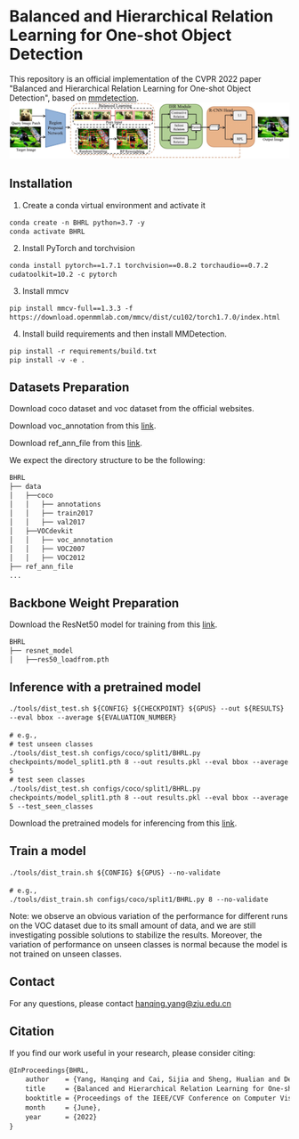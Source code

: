 # Balanced and Hierarchical Relation Learning for One-shot Object Detection
This repository is an official implementation of the CVPR 2022 paper "Balanced and Hierarchical Relation Learning for One-shot Object Detection", based on [mmdetection](https://github.com/open-mmlab/mmdetection).
![BHRL](images/BHRL.png)

## Installation

1. Create a conda virtual environment and activate it

```shell
conda create -n BHRL python=3.7 -y
conda activate BHRL
```

2. Install PyTorch and torchvision 

```shell
conda install pytorch==1.7.1 torchvision==0.8.2 torchaudio==0.7.2 cudatoolkit=10.2 -c pytorch
```

3. Install mmcv

```shell
pip install mmcv-full==1.3.3 -f https://download.openmmlab.com/mmcv/dist/cu102/torch1.7.0/index.html
```

4. Install build requirements and then install MMDetection.

```shell
pip install -r requirements/build.txt
pip install -v -e . 
```

## Datasets Preparation

Download coco dataset and voc dataset from the official websites. 

Download voc_annotation from this [link](https://drive.google.com/drive/folders/1czLhPw65ILmiGU8z95qHGkVTi0EdTGiJ?usp=sharing).

Download ref_ann_file from this [link](https://drive.google.com/drive/folders/1GztcOl8ltCVv9YJdhuvFZq15LTwxWJ7M?usp=sharing).

We expect the directory structure to be the following:
```
BHRL
├── data
│   ├──coco
│   │   ├── annotations
│   │   ├── train2017
│   │   ├── val2017
│   ├──VOCdevkit
│   │   ├── voc_annotation
│   │   ├── VOC2007
│   │   ├── VOC2012
├── ref_ann_file
...
```

## Backbone Weight Preparation

Download the ResNet50 model for training from this [link](https://drive.google.com/file/d/1tcRtU-CBu1q00cnnZ6jiF2vvQCzY0a4P/view?usp=sharing).

```
BHRL
├── resnet_model
│   ├──res50_loadfrom.pth
```

## Inference with a pretrained model
```shell
./tools/dist_test.sh ${CONFIG} ${CHECKPOINT} ${GPUS} --out ${RESULTS} --eval bbox --average ${EVALUATION_NUMBER}

# e.g.,
# test unseen classes
./tools/dist_test.sh configs/coco/split1/BHRL.py checkpoints/model_split1.pth 8 --out results.pkl --eval bbox --average 5
# test seen classes
./tools/dist_test.sh configs/coco/split1/BHRL.py checkpoints/model_split1.pth 8 --out results.pkl --eval bbox --average 5 --test_seen_classes
```
Download the pretrained models for inferencing from this [link](https://drive.google.com/drive/folders/1emTPlHRT2_z3Rrgo1ltbcGyVvr3ZEF_v?usp=sharing).

## Train a model
```shell
./tools/dist_train.sh ${CONFIG} ${GPUS} --no-validate

# e.g.,
./tools/dist_train.sh configs/coco/split1/BHRL.py 8 --no-validate
```
Note: we observe an obvious variation of the performance for different runs on the VOC dataset due to its small amount of data, and we are still investigating possible solutions to stabilize the results. Moreover, the variation of performance on unseen classes is normal because the model is not trained on unseen classes.

## Contact 
For any questions, please contact hanqing.yang@zju.edu.cn

## Citation
If you find our work useful in your research, please consider citing:

```latex
@InProceedings{BHRL,
    author    = {Yang, Hanqing and Cai, Sijia and Sheng, Hualian and Deng, Bing and Huang, Jianqiang and Hua, Xiansheng and Tang, Yong and Zhang, Yu},
    title     = {Balanced and Hierarchical Relation Learning for One-shot Object Detection},
    booktitle = {Proceedings of the IEEE/CVF Conference on Computer Vision and Pattern Recognition (CVPR)},
    month     = {June},
    year      = {2022}
}
```
